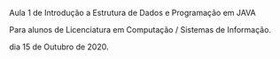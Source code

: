 Aula 1 de Introdução a Estrutura de Dados e Programação em JAVA


Para alunos de Licenciatura em Computação / Sistemas de Informação. 

dia 15 de Outubro de 2020. 
